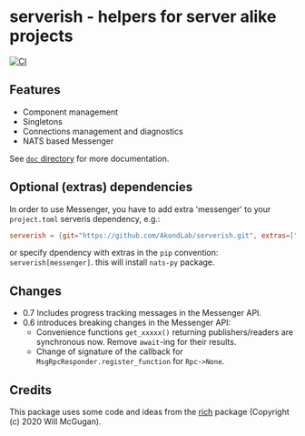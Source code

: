 # serverish - helpers for server alike projects
[![CI](https://github.com/AkondLab/serverish/actions/workflows/ci.yml/badge.svg)](https://github.com/AkondLab/serverish/actions/workflows/ci.yml)

## Features
* Component management
* Singletons
* Connections management and diagnostics
* NATS based Messenger

See [`doc` directory](doc/) for more documentation.

## Optional (extras) dependencies
In order to use Messenger, you have to add extra 'messenger' to your `project.toml` serveris dependency, e.g.:
```toml
serverish = {git="https://github.com/AkondLab/serverish.git", extras=["messenger"], branch="master"}
```
or specify dpendency with extras in the `pip` convention: `serverish[messenger]`.
this will install `nats-py` package.

## Changes
* 0.7 Includes progress tracking messages in the Messenger API.
* 0.6 introduces breaking changes in the Messenger API:
  * Convenience functions `get_xxxxx()` returning publishers/readers are synchronous now. Remove `await`-ing for their results.
  * Change of signature of the callback for `MsgRpcResponder.register_function` for `Rpc->None`.  


## Credits
This package uses some code and ideas from the [rich](https://github.com/Textualize/rich) package (Copyright (c) 2020 Will McGugan).

